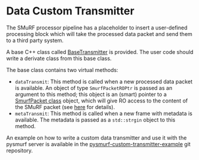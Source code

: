 # Data Custom Transmitter

The SMuRF processor pipeline has a placeholder to insert a user-defined processing block which will take the processed data packet and send them to a third party system.

A base C++ class called [BaseTransmitter](include/smurf/core/transmitters/BaseTransmitter.h) is provided. The user code should write a derivate class from this base class.

The base class contains two virtual methods:
 - `dataTransmit`: This method is called when a new processed data packet is available. An object of type `SmurfPacketROPtr` is passed as an argument to this method; this object is an (smart) pointer to a [SmurfPacket class](include/smurf/core/common/SmurfPacket.h) object, which will give RO access to the content of the SMuRF packet (see [here](README.SmurfPacket.md) for details).
 - `metaTransmit`: This method is called when a new frame with metadata is available. The metadata is passed as a `std::strgin` object to this method.

An example on how to write a custom data transmitter and use it with the pysmurf server is available in the [pysmurf-custom-transmitter-example](https://github.com/slaclab/pysmurf-custom-transmitter-example) git repository.
